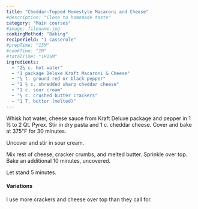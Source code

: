 ```yaml
---
title: "Cheddar-Topped Homestyle Macaroni and Cheese"
#description: "Close to homemade taste"
category: "Main courses"
#image: filename.jpg
cookingMethod: "Baking"
recipeYield: "1 casserole"
#prepTime: "15M"
#cookTime: "1H"
#totalTime: "1H15M"
ingredients:
  - "2¼ c. hot water"
  - "1 package Deluxe Kraft Macaroni & Cheese"
  - "¼ t. ground red or black pepper"
  - "1 ½ c. shredded sharp cheddar cheese"
  - "1 c. sour cream"
  - "¼ c. crushed butter crackers"
  - "1 T. butter (melted)"
---
```


Whisk hot water, cheese sauce from Kraft Deluxe package and pepper in 1 ½ to 
2 Qt. Pyrex. Stir in dry pasta and 1 c. cheddar cheese.
Cover and bake at 375℉ for 30 minutes.

Uncover and stir in sour cream.

Mix rest of cheese, cracker crumbs, and melted butter. Sprinkle over top.
Bake an additional 10 minutes, uncovered.

Let stand 5 minutes.

#### Variations

I use more crackers and cheese over top than they call for.

